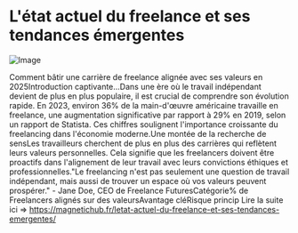 # L'état actuel du freelance et ses tendances émergentes

![Image](https://images.pexels.com/photos/56759/pexels-photo-56759.jpeg?auto=compress&cs=tinysrgb&h=650&w=940)

Comment bâtir une carrière de freelance alignée avec ses valeurs en 2025Introduction captivante...Dans une ère où le travail indépendant devient de plus en plus populaire, il est crucial de comprendre son évolution rapide. En 2023, environ 36% de la main-d'œuvre américaine travaille en freelance, une augmentation significative par rapport à 29% en 2019, selon un rapport de Statista. Ces chiffres soulignent l'importance croissante du freelancing dans l'économie moderne.Une montée de la recherche de sensLes travailleurs cherchent de plus en plus des carrières qui reflètent leurs valeurs personnelles. Cela signifie que les freelancers doivent être proactifs dans l'alignement de leur travail avec leurs convictions éthiques et professionnelles."Le freelancing n'est pas seulement une question de travail indépendant, mais aussi de trouver un espace où vos valeurs peuvent prospérer." - Jane Doe, CEO de Freelance FuturesCatégorie% de Freelancers alignés sur des valeursAvantage cléRisque princip Lire la suite ici => https://magnetichub.fr/letat-actuel-du-freelance-et-ses-tendances-emergentes/
